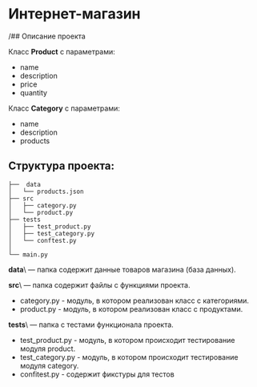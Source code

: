 # Интернет-магазин
/## Описание проекта

Класс __Product__ с параметрами:
* name
* description
* price
* quantity

Класс __Category__ с параметрами:
* name
* description
* products

## Структура проекта:

    ├──  data 
    │   └── products.json   
    ├── src   
    │   ├── category.py   
    │   └── product.py  
    ├── tests
    │   ├── test_product.py
    │   ├── test_category.py
    │   └── conftest.py 
    │   
    └── main.py

__data__\ — папка содержит данные товаров магазина (база данных).

__src__\ — папка содержит файлы с функциями проекта.
* category.py - модуль, в котором реализован класс с категориями.
* product.py - модуль, в котором реализован класс с продуктами.

__tests__\ — папка с тестами функционала проекта.
* test_product.py - модуль, в котором происходит тестирование модуля product.
* test_category.py - модуль, в котором происходит тестирование модуля category.
* confitest.py - содержит фикстуры для тестов



